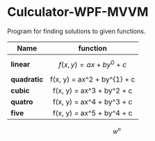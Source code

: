# Culculator-WPF-MVVM
Program for finding solutions to given functions.

Name| function
------|:--------:
**linear** | $$f(x,y)=ax+by^{0}+c$$
**quadratic** | f(x, y) = ax^2 + by^{1} + c
**cubic** | f(x, y) = ax^3 + by^2 + c
**quatro** | f(x, y) = ax^4 + by^3 + c
**five** | f(x, y) = ax^5 + by^4 + c


$$w^{n}$$
